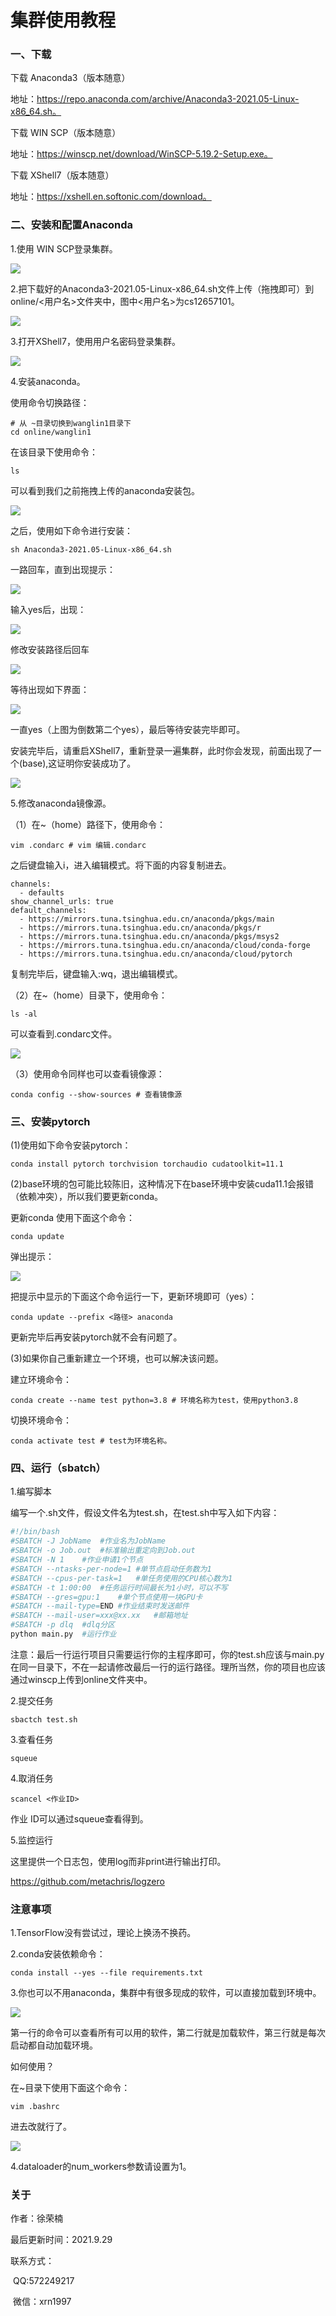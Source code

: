 # 集群使用教程

### 一、下载

下载 Anaconda3（版本随意）

地址：https://repo.anaconda.com/archive/Anaconda3-2021.05-Linux-x86_64.sh。

下载 WIN SCP（版本随意）

地址：https://winscp.net/download/WinSCP-5.19.2-Setup.exe。

下载 XShell7（版本随意）

地址：https://xshell.en.softonic.com/download。

### 二、安装和配置Anaconda

1.使用 WIN SCP登录集群。

![](winscp登录界面.png)

2.把下载好的Anaconda3-2021.05-Linux-x86_64.sh文件上传（拖拽即可）到online/<用户名>文件夹中，图中<用户名>为cs12657101。

![](winscp拖拽界面.png)

3.打开XShell7，使用用户名密码登录集群。

![](xshell7登录界面.png)

4.安装anaconda。

使用命令切换路径：

```shell
# 从 ~目录切换到wanglin1目录下
cd online/wanglin1
```

在该目录下使用命令：

```shell
ls
```

可以看到我们之前拖拽上传的anaconda安装包。

![](ls显示界面.png)

之后，使用如下命令进行安装：

```shell
sh Anaconda3-2021.05-Linux-x86_64.sh
```

一路回车，直到出现提示：

![](yes.png)

输入yes后，出现：

![](enter.png)

修改安装路径后回车

![](修改安装路径.png)

等待出现如下界面：

![](123.png)

一直yes（上图为倒数第二个yes），最后等待安装完毕即可。

安装完毕后，请重启XShell7，重新登录一遍集群，此时你会发现，前面出现了一个(base),这证明你安装成功了。

![](anaconda安装完毕.png)

5.修改anaconda镜像源。

（1）在~（home）路径下，使用命令：

```shell
vim .condarc # vim 编辑.condarc
```

之后键盘输入i，进入编辑模式。将下面的内容复制进去。

```shell
channels:
  - defaults
show_channel_urls: true
default_channels:
  - https://mirrors.tuna.tsinghua.edu.cn/anaconda/pkgs/main
  - https://mirrors.tuna.tsinghua.edu.cn/anaconda/pkgs/r
  - https://mirrors.tuna.tsinghua.edu.cn/anaconda/pkgs/msys2
  - https://mirrors.tuna.tsinghua.edu.cn/anaconda/cloud/conda-forge
  - https://mirrors.tuna.tsinghua.edu.cn/anaconda/cloud/pytorch
```

复制完毕后，键盘输入:wq，退出编辑模式。

（2）在~（home）目录下，使用命令：

```shell
ls -al
```

可以查看到.condarc文件。

![](找到配置文件.png)

（3）使用命令同样也可以查看镜像源：

```shell
conda config --show-sources # 查看镜像源
```

### 三、安装pytorch

(1)使用如下命令安装pytorch：

```shell
conda install pytorch torchvision torchaudio cudatoolkit=11.1
```

(2)base环境的包可能比较陈旧，这种情况下在base环境中安装cuda11.1会报错（依赖冲突），所以我们要更新conda。

更新conda 使用下面这个命令：

```shell
conda update
```

弹出提示：

![](F:\Develop\Python\tri-net\集群使用教程\更新conda.png)

把提示中显示的下面这个命令运行一下，更新环境即可（yes）：

```shell
conda update --prefix <路径> anaconda
```

更新完毕后再安装pytorch就不会有问题了。

(3)如果你自己重新建立一个环境，也可以解决该问题。

建立环境命令：

```shell
conda create --name test python=3.8 # 环境名称为test，使用python3.8
```

切换环境命令：

```shell
conda activate test # test为环境名称。
```

### 四、运行（sbatch）

1.编写脚本

编写一个.sh文件，假设文件名为test.sh，在test.sh中写入如下内容：

```bash
#!/bin/bash
#SBATCH -J JobName	#作业名为JobName
#SBATCH -o Job.out	#标准输出重定向到Job.out
#SBATCH -N 1	#作业申请1个节点
#SBATCH --ntasks-per-node=1	#单节点启动任务数为1
#SBATCH --cpus-per-task=1	#单任务使用的CPU核心数为1
#SBATCH -t 1:00:00	#任务运行时间最长为1小时，可以不写
#SBATCH --gres=gpu:1	#单个节点使用一块GPU卡
#SBATCH --mail-type=END	#作业结束时发送邮件
#SBATCH --mail-user=xxx@xx.xx	#邮箱地址
#SBATCH -p dlq	#dlq分区        
python main.py	#运行作业
```

注意：最后一行运行项目只需要运行你的主程序即可，你的test.sh应该与main.py在同一目录下，不在一起请修改最后一行的运行路径。理所当然，你的项目也应该通过winscp上传到online文件夹中。

2.提交任务

```shell
sbactch test.sh
```

3.查看任务

```shell
squeue
```

4.取消任务

```
scancel <作业ID>
```

作业 ID可以通过squeue查看得到。

5.监控运行

这里提供一个日志包，使用log而非print进行输出打印。

https://github.com/metachris/logzero

### 注意事项

1.TensorFlow没有尝试过，理论上换汤不换药。

2.conda安装依赖命令：

```shell
conda install --yes --file requirements.txt
```

3.你也可以不用anaconda，集群中有很多现成的软件，可以直接加载到环境中。

![](moduleload.png)

第一行的命令可以查看所有可以用的软件，第二行就是加载软件，第三行就是每次启动都自动加载环境。

如何使用？

在~目录下使用下面这个命令：

```shell
vim .bashrc
```

进去改就行了。

![](环境模块.png)

4.dataloader的num_workers参数请设置为1。

### 关于

作者：徐荣楠

最后更新时间：2021.9.29

联系方式：

​	QQ:572249217

​	微信：xrn1997
